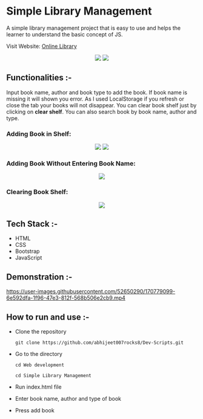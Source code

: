 # Simple Library Management

A simple library management project that is easy to use and helps the learner to understand the basic concept of JS.

Visit Website: [Online Library](https://delightful-coast-00b51a700.1.azurestaticapps.net/)

<p align="center">
<img src="https://user-images.githubusercontent.com/52650290/167833386-ec9951a2-fe1f-4c9b-88c9-2b7fe1ef6009.png">
<img src="https://user-images.githubusercontent.com/52650290/167833479-370a3485-2286-4eed-a7a8-57bb2c5411ed.png">
</p>  

## Functionalities :-
Input book name, author and book type to add the book. If book name is missing it will shown you error. As I used LocalStorage if you refresh or close the tab your books will not disappear. You can clear book shelf just by clicking on **clear shelf**. You can also search book by book name, author and type.

### Adding Book in Shelf:

<p align="center">
<img src="https://user-images.githubusercontent.com/52650290/167833690-b5ac19a3-b49b-424a-b258-bae2bcb9dcb9.png">
<img src="https://user-images.githubusercontent.com/52650290/167833986-826f5ea1-f403-4cc8-9200-2718c15f208f.png">
</p>

### Adding Book Without Entering Book Name:

<p align="center">
<img src="https://user-images.githubusercontent.com/52650290/167834120-d1dae43f-ab4c-46da-9f8f-fb688eed67b2.png">
</p>

### Clearing Book Shelf:

<p align="center">
<img src="https://user-images.githubusercontent.com/52650290/167834210-e4dfd335-d2fd-438b-904a-b1e3cb1625a2.png">
</p>

## Tech Stack :-
- HTML
- CSS
- Bootstrap 
- JavaScript

## Demonstration :- 
https://user-images.githubusercontent.com/52650290/170779099-6e592dfa-1f96-47e3-812f-568b506e2cb9.mp4

## How to run and use :-
- Clone the repository

  ` git clone https://github.com/abhijeet007rocks8/Dev-Scripts.git `

- Go to the directory

  `cd Web development`

  `cd Simple Library Management`

- Run index.html file
- Enter book name, author and type of book 
- Press add book
